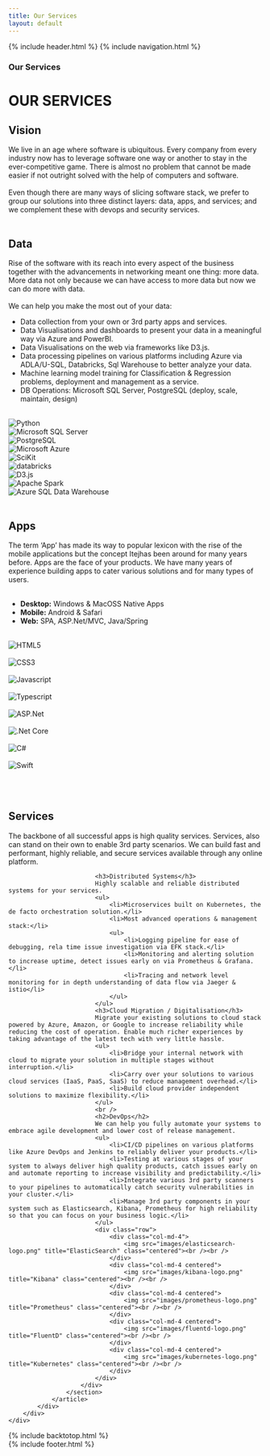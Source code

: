 ```yaml
---
title: Our Services
layout: default
---
```


{% include header.html %}
{% include navigation.html %}

<!-- MASTHEAD -->
<div class="wrap t3-masthead ">
    <div class="ja-masthead" style="background-image: url('images/slideshow/envisioning.jpg')">
        <div class="ja-masthead-detail">
		    <h3 class="ja-masthead-title">Our Services</h3>
        </div>
    </div>	
</div>
<!-- //MASTHEAD -->
<div id="t3-mainbody" class="container t3-mainbody">
    <div class="row">
		<!-- MAIN CONTENT -->
		<div id="t3-content" class="t3-content col-xs-12">
            <div class="page-header clearfix">
		        <h1 class="page-title">OUR SERVICES</h1>
	        </div>
            <div class="item-page clearfix">
                <!-- Article -->
                <article itemscope itemtype="http://schema.org/Article">
                    <meta itemprop="inLanguage" content="en-GB" />
                    <meta itemprop="url" content="/deepnetwork/our-services" />
                    <meta itemscope itemprop="mainEntityOfPage" itemtype="http://schema.org/WebPage"  itemid="/deepnetwork/our-services" />
                    <meta content="2020-01-01T10:00:00+00:00" itemprop="dateModified">
                    <meta content="2019-04-10T08:23:45+00:00" itemprop="datePublished">
                    <span itemprop="author" style="display: none;">
                        <span itemprop="name">Super User</span>
                        <span itemtype="https://schema.org/Organization" itemscope="" itemprop="publisher" style="display: none;">
                            <span itemtype="https://schema.org/ImageObject" itemscope="" itemprop="logo">
                                <img itemprop="url" alt="logo" src="templates/ja_company/images/logo.png">
                                <meta content="auto" itemprop="width">
                                <meta content="auto" itemprop="height">
                            </span>
                            <meta content="Super User" itemprop="name">
                        </span>
                    </span>
                    <!--e:Validate structured data-->	
                    <meta content="Our Services" itemprop="headline">
                    <section class="article-content clearfix" itemprop="articleBody">
                        <div class="solutionstext">
                            <h2>Vision</h2>
                            We live in an age where software is ubiquitous. Every company from every industry now has to leverage software one way or another to stay in the ever-competitive game. There is almost no problem that cannot be made easier if not outright solved with the help of computers and software.
                            <br /><br />
                            Even though there are many ways of slicing software stack, we prefer to group our solutions into three distinct layers: data, apps, and services; and we complement these with devops and security services.
                            <br /><br />
                            <h2>Data</h2>
                            Rise of the software with its reach into every aspect of the business together with the advancements in networking meant one thing: more data. More data not only because we can have access to more data but now we can do more with data.
                            <br/>
                            <br />
                            We can help you make the most out of your data:
                            <ul>
                                <li>Data collection from your own or 3rd party apps and services.</li>
                                <li>Data Visualisations and dashboards to present your data in a meaningful way via Azure and PowerBI.</li>
                                <li>Data Visualisations on the web via frameworks like D3.js.</li>
                                <li>Data processing pipelines on various platforms including Azure via ADLA/U-SQL, Databricks, Sql Warehouse to better analyze your data.</li>
                                <li>Machine learning model training for Classification & Regression problems, deployment and management as a service.</li>
                                <li>DB Operations: Microsoft SQL Server, PostgreSQL (deploy, scale, maintain, design)</li>
                            </ul>
                            <br />
                            <div class="row">
                                <div class="col-md-4">
                                    <img src="images/python-logo.png" alt="Python" title="Python" class="centered">
                                </div>
                                <div class="col-md-4">
                                    <img src="images/sql-server-logo.png" alt="Microsoft SQL Server" title="Microsoft SQL Server" class="centered">
                                </div>
                                <div class="col-md-4">
                                    <img src="images/postgre-sql-logo.png" alt="PostgreSQL" title="PostgreSQL" class="centered">
                                </div>
                                <div class="col-md-4">
                                    <img src="images/azure-logo.png" alt="Microsoft Azure" title="Microsoft Azure" class="centered">
                                </div>
                                <div class="col-md-4">
                                    <img src="images/scikit-logo.png" alt="SciKit" title="SciKit" class="centered">
                                </div>
                                <div class="col-md-4">
                                    <img src="images/databricks.png" alt="databricks" title="databricks" class="centered">
                                </div>
                                <div class="col-md-4">
                                    <img src="images/d3js.png" alt="D3.js" title="D3.js" class="centered">
                                </div>
                                <div class="col-md-4">
                                    <img src="images/apache-spark.png" alt="Apache Spark" title="Apache Spark" class="centered">
                                </div>
                                <div class="col-md-4">
                                    <img src="images/azuresqlwarehouse.png" alt="Azure SQL Data Warehouse" title="Azure SQL Data Warehouse" class="centered">
                                </div>
                            </div>		
                            <br />
                            <h2>Apps</h2>
                            The term ‘App’ has made its way to popular lexicon with the rise of the mobile applications but the concept Itejhas been around for many years before. Apps are the face of your products. We have many years of experience building apps to cater various solutions and for many types of users. 
                            <br /><br />
                            <ul>
                                <li><strong>Desktop:</strong> Windows & MacOSS Native Apps</li>
                                <li><strong>Mobile:</strong> Android & Safari</li>
                                <li><strong>Web:</strong> SPA, ASP.Net/MVC, Java/Spring</li>
                            </ul>
                            <br />
                            <div class="row">
                                <div class="col-md-4">
                                    <img src="images/html5-logo.png" title="HTML5" class="centered"><br /><br />
                                </div>
                                <div class="col-md-4">
                                    <img src="images/css3-logo.png" title="CSS3" class="centered"><br /><br />
                                </div>
                                <div class="col-md-4">
                                    <img src="images/javascript-logo.png" title="Javascript" class="centered"><br /><br />
                                </div>
                                <div class="col-md-4">
                                    <img src="images/typescript-logo.png" title="Typescript" class="centered"><br /><br />
                                </div>
                                <div class="col-md-4">
                                    <img src="images/asp-net-logo.png" title="ASP.Net" class="centered"><br /><br />
                                </div>
                                <div class="col-md-4">
                                    <img src="images/dotnet-core-logo.png" title=".Net Core" class="centered"><br /><br />
                                </div>
                                <div class="col-md-4">
                                    <img src="images/seesharp-logo.png" title="C#" class="centered"><br /><br />
                                </div>
                                <div class="col-md-4">
                                    <img src="images/swift-logo.png" title="Swift" class="centered"><br /><br />
                                </div>
                            </div>
                            <br /><br />
                            <h2>Services</h2>
                            The backbone of all successful apps is high quality services. Services, also can stand on their own to enable 3rd party scenarios. We can build fast and performant, highly reliable, and secure services available through any online platform.<br />
                            
                            <h3>Distributed Systems</h3>
                            Highly scalable and reliable distributed systems for your services.
                            <ul>
                                <li>Microservices built on Kubernetes, the de facto orchestration solution.</li>
                                <li>Most advanced operations & management stack:</li>
                                <ul>
                                    <li>Logging pipeline for ease of debugging, rela time issue investigation via EFK stack.</li>
                                    <li>Monitoring and alerting solution to increase uptime, detect issues early on via Prometheus & Grafana.</li>
                                    <li>Tracing and network level monitoring for in depth understanding of data flow via Jaeger & istio</li>
                                </ul>
                            </ul>
                            <h3>Cloud Migration / Digitalisation</h3>
                            Migrate your existing solutions to cloud stack powered by Azure, Amazon, or Google to increase reliability while reducing the cost of operation. Enable much richer experiences by taking advantage of the latest tech with very little hassle.
                            <ul>
                                <li>Bridge your internal network with cloud to migrate your solution in multiple stages without interruption.</li>
                                <li>Carry over your solutions to various cloud services (IaaS, PaaS, SaaS) to reduce management overhead.</li>
                                <li>Build cloud provider independent solutions to maximize flexibility.</li>
                            </ul>
                            <br /> 
                            <h2>DevOps</h2>
                            We can help you fully automate your systems to embrace agile development and lower cost of release management. 
                            <ul>
                                <li>CI/CD pipelines on various platforms like Azure DevOps and Jenkins to reliably deliver your products.</li>
                                <li>Testing at various stages of your system to always deliver high quality products, catch issues early on and automate reporting to increase visibility and predictability.</li>
                                <li>Integrate various 3rd party scanners to your pipelines to automatically catch security vulnerabilities in your cluster.</li>
                                <li>Manage 3rd party components in your system such as Elasticsearch, Kibana, Prometheus for high reliability so that you can focus on your business logic.</li>
                            </ul>
                            <div class="row">
                                <div class="col-md-4">
                                    <img src="images/elasticsearch-logo.png" title="ElasticSearch" class="centered"><br /><br />
                                </div>
                                <div class="col-md-4 centered">
                                    <img src="images/kibana-logo.png" title="Kibana" class="centered"><br /><br />
                                </div>
                                <div class="col-md-4 centered">
                                    <img src="images/prometheus-logo.png" title="Prometheus" class="centered"><br /><br />
                                </div>
                                <div class="col-md-4 centered">
                                    <img src="images/fluentd-logo.png" title="FluentD" class="centered"><br /><br />
                                </div>
                                <div class="col-md-4 centered">
                                    <img src="images/kubernetes-logo.png" title="Kubernetes" class="centered"><br /><br />
                                </div>                            
                            </div>
                        </div>		
                    </section>
                </article>
            </div>
        </div>
    </div>
</div> 

{% include backtotop.html %}  
{% include footer.html %}
